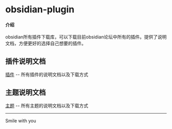 # obsidian-plugin

#### 介绍
obsidian所有插件下载库，可以下载目前obsidian论坛中所有的插件。提供了说明文档，方便更好的选择自己想要的插件。

## 插件说明文档
[插件](插件.md)  -- 所有插件的说明文档以及下载方式

## 主题说明文档
[主题](主题.md)  -- 所有主题的说明文档以及下载方式

---
Smile with you
